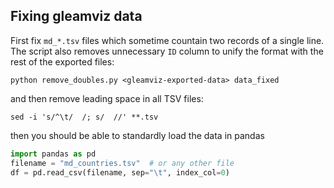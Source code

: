 ## Fixing gleamviz data
First fix `md_*.tsv` files which sometime countain two records of a single line. The script
also removes unnecessary `ID` column to unify the format with the rest of the exported files:

```
python remove_doubles.py <gleamviz-exported-data> data_fixed
```

and then remove leading space in all TSV files:

```
sed -i 's/^\t/  /; s/  //' **.tsv
```

then you should be able to standardly load the data in pandas

```python
import pandas as pd
filename = "md_countries.tsv"  # or any other file
df = pd.read_csv(filename, sep="\t", index_col=0)
```

